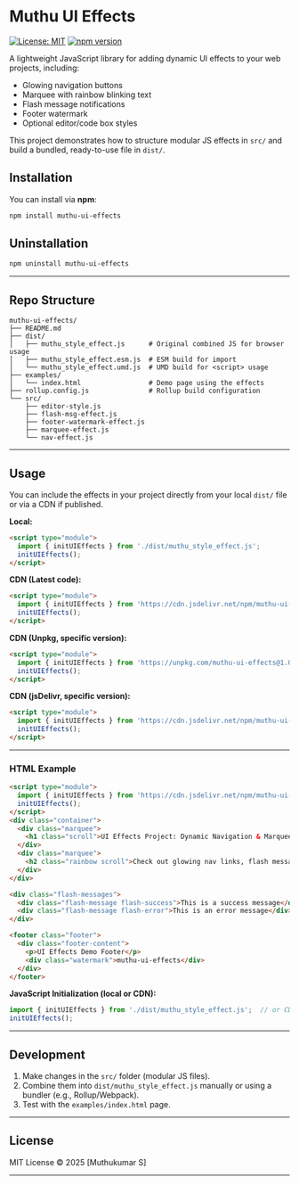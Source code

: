 # Muthu UI Effects

[![License: MIT](https://img.shields.io/badge/License-MIT-green.svg)](LICENSE)
[![npm version](https://img.shields.io/npm/v/muthu-ui-effects.svg?color=blue)](https://www.npmjs.com/package/muthu-ui-effects)


A lightweight JavaScript library for adding dynamic UI effects to your web projects, including:

- Glowing navigation buttons
- Marquee with rainbow blinking text
- Flash message notifications
- Footer watermark
- Optional editor/code box styles

This project demonstrates how to structure modular JS effects in `src/` and build a bundled, ready-to-use file in `dist/`.

## Installation

You can install via **npm**:

```bash
npm install muthu-ui-effects
```

## Uninstallation

```bash
npm uninstall muthu-ui-effects
```

---

## Repo Structure

```
muthu-ui-effects/
├── README.md
├── dist/
│   ├── muthu_style_effect.js      # Original combined JS for browser usage
│   ├── muthu_style_effect.esm.js  # ESM build for import
│   └── muthu_style_effect.umd.js  # UMD build for <script> usage
├── examples/
│   └── index.html                 # Demo page using the effects
├── rollup.config.js               # Rollup build configuration
└── src/
    ├── editor-style.js
    ├── flash-msg-effect.js
    ├── footer-watermark-effect.js
    ├── marquee-effect.js
    └── nav-effect.js
```

---

## Usage

You can include the effects in your project directly from your local `dist/` file or via a CDN if published.

**Local:**

```html
<script type="module">
  import { initUIEffects } from './dist/muthu_style_effect.js';
  initUIEffects();
</script>
```

**CDN (Latest code):**

```html
<script type="module">
  import { initUIEffects } from 'https://cdn.jsdelivr.net/npm/muthu-ui-effects/dist/muthu_style_effect.js';
  initUIEffects();
</script>
```

**CDN (Unpkg, specific version):**

```html
<script type="module">
  import { initUIEffects } from 'https://unpkg.com/muthu-ui-effects@1.0.3/dist/muthu_style_effect.js';
  initUIEffects();
</script>
```

**CDN (jsDelivr, specific version):**

```html
<script type="module">
  import { initUIEffects } from 'https://cdn.jsdelivr.net/npm/muthu-ui-effects@1.0.3/dist/muthu_style_effect.js';
  initUIEffects();
</script>
```

---

### HTML Example

```html
<script type="module">
  import { initUIEffects } from 'https://cdn.jsdelivr.net/npm/muthu-ui-effects/dist/muthu_style_effect.js';
  initUIEffects();
</script>
<div class="container">
  <div class="marquee">
    <h1 class="scroll">UI Effects Project: Dynamic Navigation & Marquee Demo</h1>
  </div>
  <div class="marquee">
    <h2 class="rainbow scroll">Check out glowing nav links, flash messages, and footer watermark!</h2>
  </div>
</div>

<div class="flash-messages">
  <div class="flash-message flash-success">This is a success message</div>
  <div class="flash-message flash-error">This is an error message</div>
</div>

<footer class="footer">
  <div class="footer-content">
    <p>UI Effects Demo Footer</p>
    <div class="watermark">muthu-ui-effects</div>
  </div>
</footer>
```

**JavaScript Initialization (local or CDN):**

```js
import { initUIEffects } from './dist/muthu_style_effect.js';  // or CDN URL
initUIEffects();
```

---

## Development

1. Make changes in the `src/` folder (modular JS files).
2. Combine them into `dist/muthu_style_effect.js` manually or using a bundler (e.g., Rollup/Webpack).
3. Test with the `examples/index.html` page.

---

## License

MIT License © 2025 [Muthukumar S]

---
